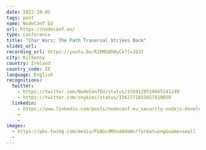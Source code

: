 ```yaml
---
date: 2022-10-05
tags: post
name: NodeConf EU
url: https://nodeconf.eu/
type: conference
title: "Char Wars: The Path Traversal Strikes Back"
slides_url:
recording_url: https://youtu.be/R2RMGQhWyCk?t=2037
city: Kilkenny
country: Ireland 
country_code: IE
language: English
recognitions:
  twitter:
    - https://twitter.com/NodeConfEU/status/1559129728665141249
    - https://twitter.com/snyksec/status/1562771835057410050
  linkedin:
    - https://www.linkedin.com/posts/nodeconf-eu_security-nodejs-developers-activity-6964998930958802944-xaNl?utm_source=linkedin_share&utm_medium=member_desktop_web
    - 
    - 
images:
  - https://pbs.twimg.com/media/FbAUs9MXoAAOmWu?format=png&name=small
  - 
---
```

